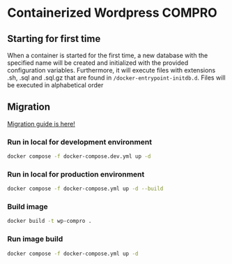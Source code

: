 # Containerized Wordpress COMPRO

## Starting for first time
When a container is started for the first time, a new database with the specified name will be created and initialized with the provided configuration variables. Furthermore, it will execute files with extensions .sh, .sql and .sql.gz that are found in `/docker-entrypoint-initdb.d`. Files will be executed in alphabetical order

## Migration
[Migration guide is here!](https://www.wpbeginner.com/wp-tutorials/how-to-move-wordpress-from-local-server-to-live-site/#manual-method-local-to-live)

### Run in local for development environment
```bash
docker compose -f docker-compose.dev.yml up -d
```

### Run in local for production environment
```bash
docker compose -f docker-compose.yml up -d --build
```

### Build image
```bash
docker build -t wp-compro .
```

### Run image build
```bash
docker compose -f docker-compose.yml up -d
```
